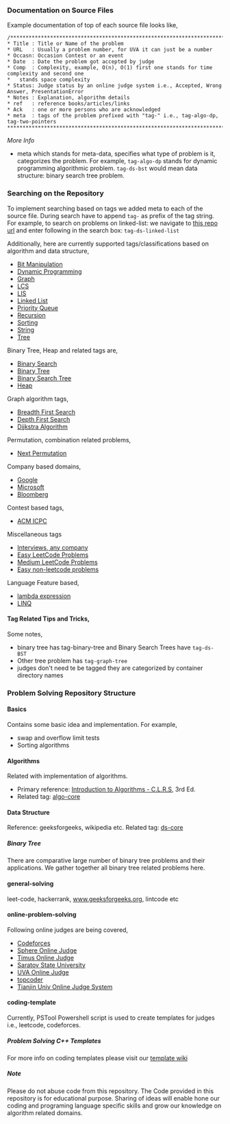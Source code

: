 ### Documentation on Source Files
Example documentation of top of each source file looks like,

    /***************************************************************************************************
    * Title : Title or Name of the problem
    * URL   : Usually a problem number, for UVA it can just be a number
    * Occasn: Occasion Contest or an event
    * Date  : Date the problem got accepted by judge
    * Comp  : Complexity, example, O(n), O(1) first one stands for time complexity and second one
    *   stands space complexity
    * Status: Judge status by an online judge system i.e., Accepted, Wrong Answer, PresentationError
    * Notes : Explanation, algorithm details
    * ref   : reference books/articles/links
    * Ack   : one or more persons who are acknowledged
    * meta  : tags of the problem prefixed with "tag-" i.e., tag-algo-dp, tag-two-pointers
    ***************************************************************************************************/

_More Info_
- meta which stands for meta-data, specifies what type of problem is it, categorizes the problem. For
example, `tag-algo-dp` stands for dynamic programming algorithmic problem. `tag-ds-bst` would mean
data structure: binary search tree problem.

### Searching on the Repository
To implement searching based on tags we added meta to each of the source file. During search have to
append `tag-` as prefix of the tag string. For example, to search on problems on linked-list: we
navigate to [this repo url](https://github.com/atiq-cs/Problem-Solving/) and enter following in the
search box: `tag-ds-linked-list`

Additionally, here are currently supported tags/classifications based on algorithm and data
structure,
 * [Bit Manipulation](https://github.com/atiq-cs/Problem-Solving/search?q=tag-bit-manip)
 * [Dynamic Programming](
https://github.com/atiq-cs/Problem-Solving/search?q=tag-algo-dp)
 * [Graph](https://github.com/atiq-cs/Problem-Solving/search?q=tag-graph)
 * [LCS](
https://github.com/atiq-cs/Problem-Solving/search?q=tag-dp-lcs)
 * [LIS](
https://github.com/atiq-cs/Problem-Solving/search?q=tag-dp-lis)
 * [Linked List](https://github.com/atiq-cs/Problem-Solving/search?q=tag-ds-linked-list)
 * [Priority Queue](
 https://github.com/atiq-cs/Problem-Solving/search?q=tag-priority-queue)
 * [Recursion](
https://github.com/atiq-cs/Problem-Solving/search?q=tag-recursion)
 * [Sorting](https://github.com/atiq-cs/Problem-Solving/search?q=tag-algo-sort)
 * [String](https://github.com/atiq-cs/Problem-Solving/search?q=tag-string)
 * [Tree](https://github.com/atiq-cs/Problem-Solving/search?q=tag-graph-tree)

Binary Tree, Heap and related tags are,
 * [Binary Search](
https://github.com/atiq-cs/Problem-Solving/search?q=tag-algo-bsearch)
 * [Binary Tree](
https://github.com/atiq-cs/Problem-Solving/search?q=tag-ds-binary-tree)
 * [Binary Search Tree](
https://github.com/atiq-cs/Problem-Solving/search?q=tag-ds-bst)
 * [Heap](https://github.com/atiq-cs/Problem-Solving/search?q=tag-ds-heap)

Graph algorithm tags,
 * [Breadth First Search](
https://github.com/atiq-cs/Problem-Solving/search?q=tag-graph-bfs)
 * [Depth First Search](
https://github.com/atiq-cs/Problem-Solving/search?q=tag-graph-dfs)
* [Dijkstra Algorithm](
https://github.com/atiq-cs/Problem-Solving/search?q=tag-graph-dijkstra)

Permutation, combination related problems,
 * [Next Permutation](
https://github.com/atiq-cs/Problem-Solving/search?q=tag-next-permutation)

Company based domains,
 * [Google](https://github.com/atiq-cs/Problem-Solving/search?q=tag-company-google)
 * [Microsoft](
https://github.com/atiq-cs/Problem-Solving/search?q=tag-company-microsoft)
* [Bloomberg](
https://github.com/atiq-cs/Problem-Solving/search?q=tag-company-bloomberg)

Contest based tags,
 * [ACM ICPC](https://github.com/atiq-cs/Problem-Solving/search?q=tag-acm-icpc)
 
Miscellaneous tags
 * [Interviews, any company](
https://github.com/atiq-cs/Problem-Solving/search?q=tag-interview)
 * [Easy LeetCode Problems](
https://github.com/atiq-cs/Problem-Solving/search?q=tag-leetcode-easy)
 * [Medium LeetCode Problems](
https://github.com/atiq-cs/Problem-Solving/search?q=tag-leetcode-medium)
  * [Easy non-leetcode problems](
https://github.com/atiq-cs/Problem-Solving/search?q=tag-easy)

Language Feature based,
 * [lambda expression](https://github.com/atiq-cs/Problem-Solving/search?q=tag-lambda-exp)
 * [LINQ](https://github.com/atiq-cs/Problem-Solving/search?q=tag-csharp-linq)

#### Tag Related Tips and Tricks,
Some notes,
 - binary tree has tag-binary-tree and Binary Search Trees have `tag-ds-BST`
 - Other tree problem has `tag-graph-tree`
 - judges don't need te be tagged they are categorized by container directory names

### Problem Solving Repository Structure
#### Basics
Contains some basic idea and implementation.
For example,
 * swap and overflow limit tests
 * Sorting algorithms

#### Algorithms
Related with implementation of algorithms.

 - Primary reference: [Introduction to Algorithms - C.L.R.S](
https://mitpress.mit.edu/books/introduction-algorithms-third-edition), 3rd Ed.
 - Related tag: [algo-core](
https://github.com/atiq-cs/Problem-Solving/search?q=tag-algo-core)

#### Data Structure
Reference: geeksforgeeks, wikipedia etc.
Related tag: [ds-core](
https://github.com/atiq-cs/Problem-Solving/search?q=tag-ds-core)

##### Binary Tree
There are comparative large number of binary tree problems and their applications. We gather
together all binary tree related problems here.

#### general-solving
leet-code, hackerrank, www.geeksforgeeks.org, lintcode etc

#### online-problem-solving
Following online judges are being covered,
 * [Codeforces](http://codeforces.com/)
 * [Sphere Online Judge](http://www.spoj.com/problems/)
 * [Timus Online Judge](http://acm.timus.ru/problemset.aspx)
 * [Saratov State University](http://acm.sgu.ru/problemset.php?show_volumes)
 * [UVA Online Judge](https://uva.onlinejudge.org/)
 * [topcoder](http://community.topcoder.com/tc?module=ProblemArchive)
 * [Tianjin Univ Online Judge System](http://acm.tju.edu.cn/toj/problem.html)
 
#### coding-template
Currently, PSTool Powershell script is used to create templates for judges i.e., leetcode,
codeforces.

##### Problem Solving C++ Templates
For more info on coding templates please visit our [template wiki](
https://github.com/atiq-cs/Problem-Solving/wiki/Templates) 

##### Note
Please do not abuse code from this repository. The Code provided in this
repository is for educational purpose. Sharing of ideas will enable hone our
coding and programing language specific skills and grow our knowledge on
algorithm related domains.
